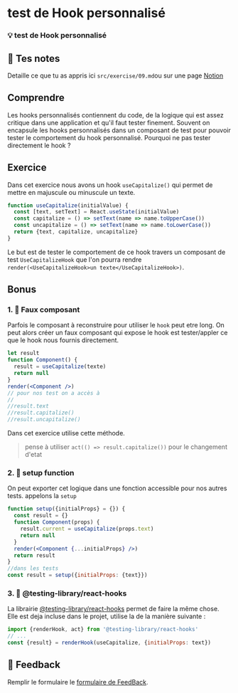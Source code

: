 # test de Hook personnalisé
### 💡 test de Hook personnalisé

## 📝 Tes notes

Detaille ce que tu as appris ici
`src/exercise/09.md`ou sur une page [Notion](https://go.mikecodeur.com/course-notes-template)

## Comprendre

Les hooks personnalisés contiennent du code, de la logique qui est assez
critique dans une application et qu'il faut tester finement. Souvent on
encapsule les hooks personnalisés dans un composant de test pour pouvoir tester
le comportement du hook personnalisé. Pourquoi ne pas tester directement le hook
?

## Exercice

Dans cet exercice nous avons un hook `useCapitalize()` qui permet de mettre en
majuscule ou minuscule un texte.

```jsx
function useCapitalize(initialValue) {
  const [text, setText] = React.useState(initialValue)
  const capitalize = () => setText(name => name.toUpperCase())
  const uncapitalize = () => setText(name => name.toLowerCase())
  return {text, capitalize, uncapitalize}
}
```

Le but est de tester le comportement de ce hook travers un composant de test
`UseCapitalizeHook` que l'on pourra rendre
`render(<UseCapitalizeHook>un texte</UseCapitalizeHook>)`.

## Bonus

### 1. 🚀 Faux composant

Parfois le composant à reconstruire pour utiliser le `hook` peut etre long. On
peut alors créer un faux composant qui expose le hook est tester/appler ce que
le hook nous fournis directement.

```jsx
let result
function Component() {
  result = useCapitalize(texte)
  return null
}
render(<Component />)
// pour nos test on a accès à
//
//result.text
//result.capitalize()
//result.uncapitalize()
```

Dans cet exercice utilise cette méthode.

> pense à utiliser `act(() => result.capitalize())` pour le changement d'etat

### 2. 🚀 setup function

On peut exporter cet logique dans une fonction accessible pour nos autres tests.
appelons la `setup`

```jsx
function setup({initialProps} = {}) {
  const result = {}
  function Component(props) {
    result.current = useCapitalize(props.text)
    return null
  }
  render(<Component {...initialProps} />)
  return result
}
//dans les tests
const result = setup({initialProps: {text}})
```

### 3. 🚀 @testing-library/react-hooks

La librairie
[@testing-library/react-hooks](https://www.npmjs.com/package/@testing-library/react-hooks)
permet de faire la même chose. Elle est deja incluse dans le projet, utilise la
de la manière suivante :

```jsx
import {renderHook, act} from '@testing-library/react-hooks'
// ...
const {result} = renderHook(useCapitalize, {initialProps: text})
```

## 🐜 Feedback

Remplir le formulaire le
[formulaire de FeedBack](https://go.mikecodeur.com/cours-react-avis).

